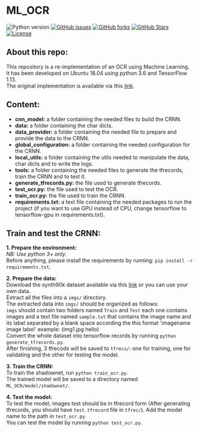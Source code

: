 # ML_OCR
![Python version][python-version]
[![GitHub issues][issues-image]][issues-url]
[![GitHub forks][fork-image]][fork-url]
[![GitHub Stars][stars-image]][stars-url]
[![License][license-image]][license-url]

## About this repo:  
This repository is a re-implementation of an OCR using Machine Learning.  
It has been developed on Ubuntu 18.04 using python 3.6 and TensorFlow 1.13.   
The original implementation is available via this [link](https://github.com/vinayakkailas/Deeplearning-OCR).


## Content:  

- **cnn_model:** a folder containing the needed files to build the CRNN.  
- **data:** a folder containing the char dicts.
- **data_provider:** a folder containing the needed file to prepare and provide the data to the CRNN.
- **global_configuration:** a folder containing the needed configuration for the CRNN.  
- **local_utils:** a folder containing the utils needed to manipulate the data, char dicts and to write the logs.  
- **tools:** a folder containing the needed files to generate the tfrecords, train the CRNN and to test it.  
- **generate_tfrecords.py:** the file used to generate tfrecords.  
- **test_ocr.py:** the file used to test the OCR.
- **train_ocr.py:** the file used to train the CRNN.  
- **requirements.txt:** a text file containing the needed packages to run the project (if you want to use GPU instead of CPU, change tensorflow to tensorflow-gpu in requirements.txt).  


## Train and test the CRNN:  

**1. Prepare the environment:**  
*NB: Use python 3+ only.*  
Before anything, please install the requirements by running: `pip install -r requirements.txt`.  

**2. Prepare the data:**  
Download the synth90k dataset available via this [link](http://www.robots.ox.ac.uk/~vgg/data/text/) or you can use your own data.  
Extract all the files into a `imgs/` directory.  
The extracted data into `imgs/` should be organized as follows:  
`imgs` should contain two folders named `Train` and `Test` each one contains images and a text file named `sample.txt` that contains the image name and its label separated by a blank space according the this format 'imagename image label' example: (img1.jpg hello)  
Convert the whole dataset into tensorflow records by running `python generate_tfrecords.py`.  
After finishing, 3 tfrecods will be saved to `tfrecs/`: one for training, one for validating and the other for testing the model.   

**3. Train the CRNN:**  
To train the shadownet, run `python train_ocr.py`.   
The trained model will be saved to a directory named `ML_OCR/model/shadownet/`.  

**4. Test the model:**  
To test the model, images test should be in tfrecord form (After generating tfrecords, you should have `test.tfrecord` file in `tfrec/`).
Add the model name to the path in `test_ocr.py`.    
You can test the model by running `python test_ocr.py`.  

[python-version]:https://img.shields.io/badge/python-3.6+-brightgreen.svg
[issues-image]:https://img.shields.io/github/issues/maky-hnou/ML_OCR.svg
[issues-url]:https://github.com/maky-hnou/ML_OCR/issues
[fork-image]:https://img.shields.io/github/forks/maky-hnou/ML_OCR.svg
[fork-url]:https://github.com/maky-hnou/ML_OCR/network/members
[stars-image]:https://img.shields.io/github/stars/maky-hnou/ML_OCR.svg
[stars-url]:https://github.com/maky-hnou/ML_OCR/stargazers
[license-image]:https://img.shields.io/github/license/maky-hnou/ML_OCR.svg
[license-url]:https://github.com/maky-hnou/ML_OCR/blob/master/LICENSE

